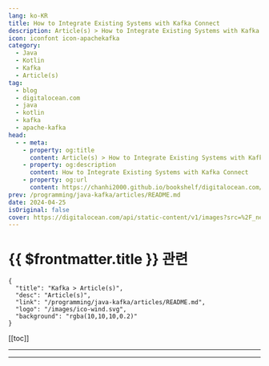```yaml
---
lang: ko-KR
title: How to Integrate Existing Systems with Kafka Connect
description: Article(s) > How to Integrate Existing Systems with Kafka Connect
icon: iconfont icon-apachekafka
category: 
  - Java
  - Kotlin
  - Kafka
  - Article(s)
tag:
  - blog
  - digitalocean.com
  - java
  - kotlin
  - kafka
  - apache-kafka
head:
  - - meta:
    - property: og:title
      content: Article(s) > How to Integrate Existing Systems with Kafka Connect
    - property: og:description
      content: How to Integrate Existing Systems with Kafka Connect
    - property: og:url
      content: https://chanhi2000.github.io/bookshelf/digitalocean.com/how-to-integrate-existing-systems-with-kafka-connect.html
prev: /programming/java-kafka/articles/README.md
date: 2024-04-25
isOriginal: false
cover: https://digitalocean.com/api/static-content/v1/images?src=%2F_next%2Fstatic%2Fmedia%2Fintro-to-cloud.d49bc5f7.jpeg&width=828
---
```


# {{ $frontmatter.title }} 관련

```component VPCard
{
  "title": "Kafka > Article(s)",
  "desc": "Article(s)",
  "link": "/programming/java-kafka/articles/README.md",
  "logo": "/images/ico-wind.svg",
  "background": "rgba(10,10,10,0.2)"
}
```

[[toc]]

---

<SiteInfo
  name="How to Integrate Existing Systems with Kafka Connect | DigitalOcean"
  desc="In this tutorial, you’ll learn how to ingest data into Kafka topics using Kafka Connect - a tool used for reliably transferring data between Kafka and other …"
  url="https://digitalocean.com/community/tutorials/how-to-integrate-existing-systems-with-kafka-connect"
  logo="https://digitalocean.com/_next/static/media/favicon.594d6067.ico"
  preview="https://digitalocean.com/api/static-content/v1/images?src=%2F_next%2Fstatic%2Fmedia%2Fintro-to-cloud.d49bc5f7.jpeg&width=828"/>

<!-- TODO: 작성 -->

---

<TagLinks />